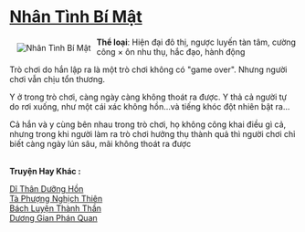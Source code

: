 <a href="https://utruyen.com/nhan-tinh-bi-mat/22576/" title="Nhân Tình Bí Mật"><h1>Nhân Tình Bí Mật</h1></a><div style="display:table"><img align="right" style="float: left; padding: 10px;" src="https://utruyen.com/images/story/200x260/nhan-tinh-bi-mat.jpg" alt="Nhân Tình Bí Mật"><b>Thể loại</b>: Hiện đại đô thị, ngược luyến tàn tâm, cường công × ôn nhu thụ, hắc đạo, hành động <p></p>Trò chơi do hắn lập ra là một trò chơi không có "game over". Nhưng người chơi vẫn chịu tổn thương.<p></p>Y ở trong trò chơi, càng ngày càng không thoát ra được. Y thả cả người tự do rơi xuống, như một cái xác không hồn...và tiếng khóc đột nhiên bật ra...<p></p>Cả hắn và y cùng bên nhau trong trò chơi, họ không công khai điều gì cả, nhưng trong khi người làm ra trò chơi hưởng thụ thành quả thì người chơi chỉ biết càng ngày lún sâu, mãi không thoát ra được</div><p><br><b>Truyện Hay Khác :</b></p><a href="https://utruyen.com/di-than-duong-hon/19066/" alt="Dĩ Thân Dưỡng Hồn">Dĩ Thân Dưỡng Hồn</a><br/><a href="https://www.flickr.com/photos/184340401@N07/48819081597/" alt="Tà Phượng Nghịch Thiên">Tà Phượng Nghịch Thiên</a><br/><a href="https://github.com/quanluxury/truyenhot/tree/master/truyenhay/16876/" alt="Bách Luyện Thành Thần">Bách Luyện Thành Thần</a><br/><a href="https://github.com/quanluxury/truyenhot/tree/master/truyenhay/17467/" alt="Dương Gian Phán Quan">Dương Gian Phán Quan</a><br/>